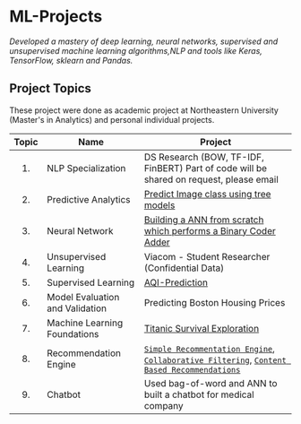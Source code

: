 # ML-Projects
*Developed a mastery of deep learning, neural networks, supervised and unsupervised machine learning algorithms,NLP and tools like Keras, TensorFlow, sklearn and Pandas.*


## Project Topics
These project were done as academic project at Northeastern University (Master's in Analytics) and personal individual projects.

| Topic | Name | Project |
|:-----:|------|---------|
| 1.    | NLP Specialization | DS Research (BOW, TF-IDF, FinBERT) Part of code will be shared on request, please email |
| 2.    | Predictive Analytics | [Predict Image class using tree models](https://nbviewer.jupyter.org/github/Chauhanshi/Predictive-Analytics/blob/master/Tree%20models%20for%20predicting%20image%20category/Module%203%20Assignment%20_Shivam%20Chauhan_%20RD%20GB%2001312020.pdf) |
| 3. | Neural Network | [Building a ANN from scratch which performs a Binary Coder Adder](https://nbviewer.jupyter.org/github/Chauhanshi/Predictive-Analytics/blob/master/Building%20Neural%20Network%20for%20BCD%20adder/Shivam%20Chauhan%20_%20Module%204%20Assignment_%20NN_%2002072020.pdf) |
| 4. | Unsupervised Learning| Viacom - Student Researcher (Confidential Data)  |
| 5. | Supervised Learning | [AQI-Prediction](https://github.com/Chauhanshi/AQI-Prediction) |
| 6. | Model Evaluation and Validation | Predicting Boston Housing Prices |
| 7. | Machine Learning Foundations | [Titanic Survival Exploration](https://github.com/Chauhanshi/Titanic-Data-Machine-Learning-)
| 8. | Recommendation Engine |  [`Simple Recommentation Engine`](https://github.com/Chauhanshi/Recommendation-Engine/blob/main/Simple%20Recommendation%20Engine/Simple%20Recommentation%20Engine.ipynb), [`Collaborative Filtering`](https://github.com/Chauhanshi/Recommendation-Engine/blob/main/collaborative%20filtering/Collaborative%20Filtering%20.ipynb), [`Content Based Recommendations`](https://github.com/Chauhanshi/Recommendation-Engine/blob/main/Content-based%20filtering/Content%20Based%20Recommendations%20.ipynb) |
| 9.| Chatbot | Used bag-of-word and ANN to built a chatbot for medical company | 
